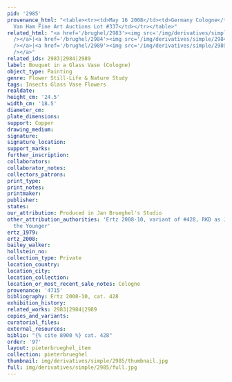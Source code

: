 ```yaml
---
pid: '2985'
provenance_html: "<table><tr><td>May 16 2008</td><td>Germany Cologne</td><td>Sale
  Van Ham Fine Art Auctions Lot #337</td></tr></table>"
related_html: "<a href='/brughel/2983'><img src='/img/derivatives/simple/2983/thumbnail.jpg'
  /></a>|<a href='/brughel/2984'><img src='/img/derivatives/simple/2984/thumbnail.jpg'
  /></a>|<a href='/brughel/2989'><img src='/img/derivatives/simple/2989/thumbnail.jpg'
  /></a>"
related_ids: 2983|2984|2989
label: Bouquet in a Glass Vase (Cologne)
object_type: Painting
genre: Flower Still-Life & Nature Study
tags: Insects Glass Vase Flowers
realdate: 
height_cm: '24.5'
width_cm: '18.5'
diameter_cm: 
plate_dimensions: 
support: Copper
drawing_medium: 
signature: 
signature_location: 
support_marks: 
further_inscription: 
collaborators: 
collaborator_notes: 
collectors_patrons: 
print_type: 
print_notes: 
printmaker: 
publisher: 
states: 
our_attribution: Produced in Jan Brueghel's Studio
other_attribution_authorities: 'Ertz 2008-10, variant of #428, RKD as Jan Brueghel
  the Younger'
ertz_1979: 
ertz_2008: 
bailey_walker: 
hollstein_no: 
collection_type: Private
location_country: 
location_city: 
location_collection: 
location_or_most_recent_sale_notes: Cologne
provenance: '4715'
bibliography: Ertz 2008-10, cat. 428
exhibition_history: 
related_works: 2983|2984|2989
copies_and_variants: 
curatorial_files: 
external_resources: 
biblio: "{% cite 8900 %} cat. 428"
order: '97'
layout: pieterbrueghel_item
collection: pieterbrueghel
thumbnail: img/derivatives/simple/2985/thumbnail.jpg
full: img/derivatives/simple/2985/full.jpg
---
```

